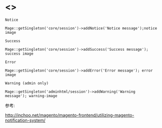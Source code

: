 # <<Utilizing Magento notification system>>

```
Notice

Mage::getSingleton('core/session')->addNotice('Notice message');notice image

Success

Mage::getSingleton('core/session')->addSuccess('Success message'); success image

Error

Mage::getSingleton('core/session')->addError('Error message'); error image

Warning (admin only)

Mage::getSingleton('adminhtml/session')->addWarning('Warning message'); warning-image
```

参考:

http://inchoo.net/magento/magento-frontend/utilizing-magento-notification-system/